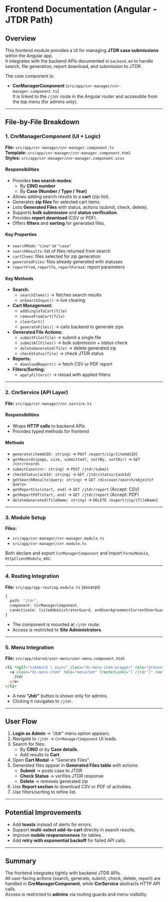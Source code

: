 # Frontend Documentation (Angular - JTDR Path)

## Overview
This frontend module provides a UI for managing **JTDR case submissions** within the Angular app.  
It integrates with the backend APIs documented in `backend.md` to handle search, file generation, report download, and submission to JTDR.

The core component is:
- **CnrManagerComponent** (`src/app/cnr-manager/cnr-manager.component.ts`)  
It is linked to the `/jtdr` route in the Angular router and accessible from the top menu (for admins only).

---

## File-by-File Breakdown

### 1. CnrManagerComponent (UI + Logic)
**File:** `src/app/cnr-manager/cnr-manager.component.ts`  
**Template:** `src/app/cnr-manager/cnr-manager.component.html`  
**Styles:** `src/app/cnr-manager/cnr-manager.component.scss`

#### Responsibilities
- Provides **two search modes**:
  - By **CINO number**
  - By **Case (Number / Type / Year)**
- Allows adding search results to a **cart** (zip list).
- Generates **zip files** for selected cart items.
- Lists **Generated Files** with status, actions (submit, check, delete).
- Supports **bulk submission** and **status verification**.
- Provides **report download** (CSV or PDF).
- Offers **filters** and **sorting** for generated files.

#### Key Properties
- `searchMode`: `"cino"` or `"case"`
- `searchResults`: list of files returned from search
- `cartItems`: files selected for zip generation
- `generatedFiles`: files already generated with statuses
- `reportFrom`, `reportTo`, `reportFormat`: report parameters

#### Key Methods
- **Search:**
  - `searchItems()` → fetches search results
  - `onSearchInput()` → live clearing
- **Cart Management:**
  - `addSingleToCart(file)`
  - `removeFromCart(file)`
  - `clearCart()`
  - `generateFiles()` → calls backend to generate zips
- **Generated File Actions:**
  - `submitFile(file)` → submit a single file
  - `submitAllFiles()` → bulk submission + status check
  - `deleteGenerated(file)` → delete generated zip
  - `checkStatus(file)` → check JTDR status
- **Reports:**
  - `downloadReport()` → fetch CSV or PDF report
- **Filters/Sorting:**
  - `applyFilters()` → reload with applied filters

---

### 2. CnrService (API Layer)
**File:** `src/app/cnr-manager/cnr.service.ts`

#### Responsibilities
- Wraps **HTTP calls** to backend APIs
- Provides typed methods for frontend

#### Methods
- `generate(itemUUID: string)` → `POST /export/zip/{itemUUID}`
- `getRecords(page, size, submitted?, sortBy, sortDir)` → `GET /cnr/records`
- `submitCase(cnr: string)` → `POST /jtdr/submit`
- `checkStatus(ackId: string)` → `GET /jtdr/status/{ackId}`
- `getSearchResults(query: string)` → `GET /discover/search/objects?query=`
- `getReportCsv(start, end)` → `GET /jtdr/report` (Accept: CSV)
- `getReportPdf(start, end)` → `GET /jtdr/report` (Accept: PDF)
- `deleteGenerated(fileName: string)` → `DELETE /export/zip/{fileName}`

---

### 3. Module Setup
**Files:**
- `src/app/cnr-manager/cnr-manager.module.ts`
- `src/app/cnr-manager/cnr.module.ts`

Both declare and export `CnrManagerComponent` and import `FormsModule`, `HttpClientModule`, etc.

---

### 4. Routing Integration
**File:** `src/app/app-routing.module.ts` (excerpt)  

```ts
{
  path: "jtdr",
  component: CnrManagerComponent,
  canActivate: [siteAdministratorGuard, endUserAgreementCurrentUserGuard],
}
```

- The component is mounted at `/jtdr` route.
- Access is restricted to **Site Administrators**.

---

### 5. Menu Integration
**File:** `src/app/shared/user-menu/user-menu.component.html`  

```html
<li *ngIf="isAdmin$ | async" class="ds-menu-item-wrapper" role="presentation" (click)="onMenuItemClick()">
  <a class="ds-menu-item" role="menuitem" [routerLink]="['/jtdr']" routerLinkActive="active">
    Jtdr
  </a>
</li>
```

- A new **"Jtdr"** button is shown only for admins.  
- Clicking it navigates to `/jtdr`.

---

## User Flow

1. **Login as Admin** → "Jtdr" menu option appears.
2. Navigate to `/jtdr` → `CnrManagerComponent` UI loads.
3. Search for files:
   - By **CINO** or by **Case details**.
   - Add results to **Cart**.
4. Open **Cart Modal** → "Generate Files".
5. Generated files appear in **Generated Files table** with actions:
   - **Submit** → posts case to JTDR
   - **Check Status** → verifies JTDR response
   - **Delete** → removes generated zip
6. Use **Report section** to download CSV or PDF of activities.
7. Use filters/sorting to refine list.

---

## Potential Improvements
- Add **toasts** instead of alerts for errors.
- Support **multi-select add-to-cart** directly in search results.
- Improve **mobile responsiveness** for tables.
- Add **retry with exponential backoff** for failed API calls.

---

## Summary
The frontend integrates tightly with backend JTDR APIs.  
All user-facing actions (search, generate, submit, check, delete, report) are handled in **CnrManagerComponent**, while **CnrService** abstracts HTTP API calls.  
Access is restricted to **admins** via routing guards and menu visibility.
